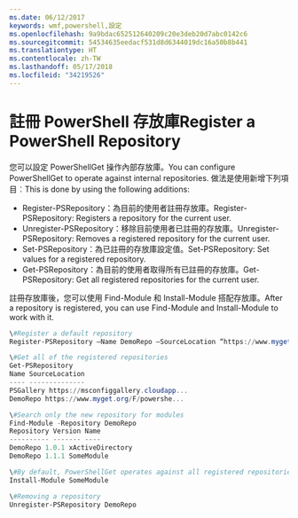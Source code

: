 ```yaml
---
ms.date: 06/12/2017
keywords: wmf,powershell,設定
ms.openlocfilehash: 9a9bdac652512640209c20e3deb20d7abc0142c6
ms.sourcegitcommit: 54534635eedacf531d8d6344019dc16a50b8b441
ms.translationtype: HT
ms.contentlocale: zh-TW
ms.lasthandoff: 05/17/2018
ms.locfileid: "34219526"
---
```

# <a name="register-a-powershell-repository"></a><span data-ttu-id="3c318-102">註冊 PowerShell 存放庫</span><span class="sxs-lookup"><span data-stu-id="3c318-102">Register a PowerShell Repository</span></span>
<span data-ttu-id="3c318-103">您可以設定 PowerShellGet 操作內部存放庫。</span><span class="sxs-lookup"><span data-stu-id="3c318-103">You can configure PowerShellGet to operate against internal repositories.</span></span> <span data-ttu-id="3c318-104">做法是使用新增下列項目︰</span><span class="sxs-lookup"><span data-stu-id="3c318-104">This is done by using the following additions:</span></span>
- <span data-ttu-id="3c318-105">Register-PSRepository：為目前的使用者註冊存放庫。</span><span class="sxs-lookup"><span data-stu-id="3c318-105">Register-PSRepository: Registers a repository for the current user.</span></span>
- <span data-ttu-id="3c318-106">Unregister-PSRepository：移除目前使用者已註冊的存放庫。</span><span class="sxs-lookup"><span data-stu-id="3c318-106">Unregister-PSRepository: Removes a registered repository for the current user.</span></span>
- <span data-ttu-id="3c318-107">Set-PSRepository：為已註冊的存放庫設定值。</span><span class="sxs-lookup"><span data-stu-id="3c318-107">Set-PSRepository: Set values for a registered repository.</span></span>
- <span data-ttu-id="3c318-108">Get-PSRepository：為目前的使用者取得所有已註冊的存放庫。</span><span class="sxs-lookup"><span data-stu-id="3c318-108">Get-PSRepository: Get all registered repositories for the current user.</span></span>

<span data-ttu-id="3c318-109">註冊存放庫後，您可以使用 Find-Module 和 Install-Module 搭配存放庫。</span><span class="sxs-lookup"><span data-stu-id="3c318-109">After a repository is registered, you can use Find-Module and Install-Module to work with it.</span></span>

```powershell
\#Register a default repository
Register-PSRepository –Name DemoRepo –SourceLocation “https://www.myget.org/F/powershellgetdemo/api/v2” –PublishLocation “<https://www.myget.org/F/powershellgetdemo/api/v2>/package” –InstallationPolicy –Trusted

\#Get all of the registered repositories
Get-PSRepository
Name SourceLocation
---- --------------
PSGallery https://msconfiggallery.cloudapp...
DemoRepo https://www.myget.org/F/powershe...

\#Search only the new repository for modules
Find-Module -Repository DemoRepo
Repository Version Name
---------- ------- ----
DemoRepo 1.0.1 xActiveDirectory
DemoRepo 1.1.1 SomeModule

\#By default, PowerShellGet operates against all registered repositories when none is specified. In this example, the “SomeModule” module is installed from the DemoRepo.
Install-Module SomeModule

\#Removing a repository
Unregister-PSRepository DemoRepo
```
